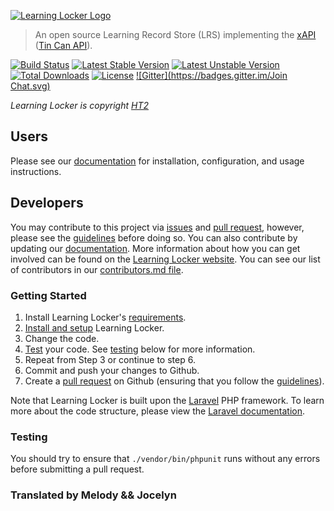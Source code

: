 [![Learning Locker Logo](http://learninglocker.net/wp-content/uploads/2013/12/ll-logo-sm.png)](http://learninglocker.net)
> An open source Learning Record Store (LRS) implementing the [xAPI](https://github.com/adlnet/xAPI-Spec/blob/master/xAPI.md) ([Tin Can API](http://tincanapi.com/)).

[![Build Status](https://travis-ci.org/LearningLocker/learninglocker.svg?branch=master)](https://travis-ci.org/LearningLocker/learninglocker)
[![Latest Stable Version](https://poser.pugx.org/learninglocker/learninglocker/v/stable.svg)](https://packagist.org/packages/learninglocker/learninglocker)
[![Latest Unstable Version](https://poser.pugx.org/learninglocker/learninglocker/v/unstable.svg)](https://packagist.org/packages/learninglocker/learninglocker)
[![Total Downloads](https://poser.pugx.org/learninglocker/learninglocker/downloads.svg)](https://packagist.org/packages/learninglocker/learninglocker)
[![License](https://poser.pugx.org/learninglocker/learninglocker/license.svg)](http://opensource.org/licenses/GPL-3.0)
[![Gitter](https://badges.gitter.im/Join Chat.svg)](https://gitter.im/LearningLocker/learninglocker?utm_source=badge&utm_medium=badge&utm_campaign=pr-badge&utm_content=badge)

*Learning Locker is copyright [HT2](http://ht2.co.uk)*

## Users
Please see our [documentation](http://docs.learninglocker.net) for installation, configuration, and usage instructions.

## Developers
You may contribute to this project via [issues](/issues) and [pull request](/pulls), however, please see the [guidelines](/contributing.md) before doing so. You can also contribute by updating our [documentation](https://github.com/LearningLocker/docs). More information about how you can get involved can be found on the [Learning Locker website](http://learninglocker.net/community/get-involved/). You can see our list of contributors in our [contributors.md file](/contributors.md).

### Getting Started
1. Install Learning Locker's [requirements](http://docs.learninglocker.net/installation/#requirements).
2. [Install and setup](http://docs.learninglocker.net/installation/) Learning Locker.
3. Change the code.
4. [Test](#testing) your code. See [testing](#testing) below for more information.
5. Repeat from Step 3 or continue to step 6.
6. Commit and push your changes to Github.
7. Create a [pull request](/pulls) on Github (ensuring that you follow the [guidelines](/contributing.md)).

Note that Learning Locker is built upon the [Laravel](http://laravel.com/) PHP framework. To learn more about the code structure, please view the [Laravel documentation](laravel.com/docs/).

### Testing
You should try to ensure that `./vendor/bin/phpunit` runs without any errors before submitting a pull request.

### Translated by Melody && Jocelyn 
